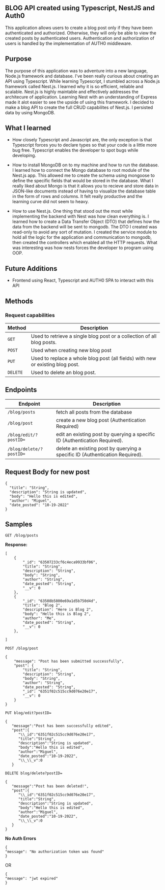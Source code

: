 ## BLOG API created using Typescript, NestJS and Auth0

This application allows users to create a blog post only if they have been authenticated and authorized. Otherwise, they will only be able to view the created posts by authenticated users. Authentication and authorization of users is handled by the implementation of AUTH0 middleware.

## Purpose

The purpose of this application was to adventure into a new language, Node.js framework and database. I've been really curious about creating an API using Typescript. While learning Typescript, I stumbled across a Node.js framework called Nest.js. I learned why it is so efficient, reliable and scalable. Nest.js is highly maintable and effectively addresses the architecure of application. Learning Nest with an understanding of Express made it alot easier to see the upside of using this framework. I decided to make a blog API to create the full CRUD capabilites of Nest.js. I persisted data by using MongoDB.

## What I learned

- How closely Typescript and Javascript are, the only exception is that Typescript forces you to declare types so that your code is a little more bug free. Typescript enables the developer to spot bugs while developing.

- How to install MongoDB on to my machine and how to run the database. I learned how to connect the Mongo database to root module of the Nest.js app. This allowed me to create the schema using mongoose to define the specific fields that would be stored in the database. What I really liked about Mongo is that it allows you to recieve and store data in JSON-like documents instead of having to visualize the database table in the form of rows and columns. It felt really productive and the learning curve did not seem to heavy.

- How to use Nest.js. One thing that stood out the most while implementing the backend with Nest was how clean everything is. I learned how to create a Data Transfer Object (DTO) that defines how the data from the backend will be sent to mongodb. The DTO I created was read-only to avoid any sort of mutation. I created the service module to hold all the logic for the application and communication to mongodb, then created the controllers which enabled all the HTTP requests. What was interesting was how nests forces the developer to program using OOP.

## Future Additions

- Frontend using React, Typescript and AUTH0 SPA to interact with this API

## Methods

### Request capabilities

| Method   | Description                                                                    |
| -------- | ------------------------------------------------------------------------------ |
| `GET`    | Used to retrieve a single blog post or a collection of all blog posts.         |
| `POST`   | Used when creating new blog post                                               |
| `PUT`    | Used to replace a whole blog post (all fields) with new or existing blog post. |
| `DELETE` | Used to delete an blog post.                                                   |

## Endpoints

| Endpoint                | Description                                                                  |
| ----------------------- | ---------------------------------------------------------------------------- |
| `/blog/posts`           | fetch all posts from the database                                            |
| `/blog/post`            | create a new blog post (Authentication Required)                             |
| `/blog/edit/?postID=`   | edit an existing post by querying a specific ID (Authentication Required).   |
| `/blog/delete/?postID=` | delete an existing post by querying a specific ID (Authentication Required). |

## Request Body for new post
```
{
  "title": "String",
  "description": "String is updated",
  "body": "Hello this is edited",
  "author": "Miguel",
  "date_posted": "10-19-2022"
}

```
## Samples

`GET /blog/posts`

**Response:**
```
[
    {
        "_id": "63507233cf6c4eca9933bf06",
        "title": "String",
        "description": "String",
        "body": "String",
        "author": "String",
        "date_posted": "String",
        "__v": 0
    },
    {
        "_id": "63508b5800e69a1d5b750d4d",
        "title": "Blog 2",
        "description": "Here is Blog 2",
        "body": "Hello this is Blog 2",
        "author": "Me",
        "date_posted": "String",
        "__v": 0
    },
  
]

```

`POST /blog/post`

```
{
    "message": "Post has been submitted successfully",
    "post": {
        "title": "String",
        "description": "String",
        "body": "String",
        "author": "String",
        "date_posted": "String",
        "_id": "6351f02c515cc9d076e20e17",
        "__v": 0
    }
}
```


`PUT blog/edit?postID=`

```
{
   "message":"Post has been successfully edited",
   "post":{
      "\\_id":"6351f02c515cc9d076e20e17",
      "title":"String",
      "description":"String is updated",
      "body":"Hello this is edited",
      "author":"Miguel",
      "date_posted":"10-19-2022",
      "\\_\\_v":0
   }
```


`DELETE blog/delete?postID=`

```
{
   "message":"Post has been deleted!",
   "post":{
      "\\_id":"6351f02c515cc9d076e20e17",
      "title":"String",
      "description":"String is updated",
      "body":"Hello this is edited",
      "author":"Miguel",
      "date_posted":"10-19-2022",
      "\\_\\_v":0
   }
}

```


**No Auth Errors**
```
{
"message": "No authorization token was found"
}
```
OR

```
{
"message": "jwt expired"
}
```

